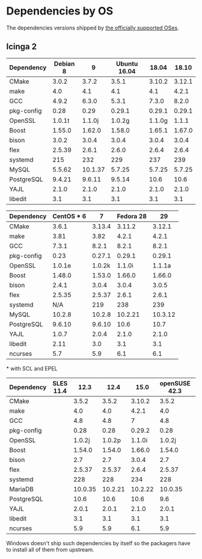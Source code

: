 # Dependencies by OS <a id="deps-by-os"></a>

The dependencies versions shipped by
[the officially supported OSes](https://icinga.com/support/details/).

## Icinga 2 <a id="deps-by-os-icinga2"></a>

Dependency | Debian 8 | 9       | Ubuntu 16.04 | 18.04  | 18.10
-----------|----------|---------|--------------|--------|-------
CMake      | 3.0.2    | 3.7.2   | 3.5.1        | 3.10.2 | 3.12.1
make       | 4.0      | 4.1     | 4.1          | 4.1    | 4.2.1
GCC        | 4.9.2    | 6.3.0   | 5.3.1        | 7.3.0  | 8.2.0
pkg-config | 0.28     | 0.29    | 0.29.1       | 0.29.1 | 0.29.1
OpenSSL    | 1.0.1t   | 1.1.0j  | 1.0.2g       | 1.1.0g | 1.1.1
Boost      | 1.55.0   | 1.62.0  | 1.58.0       | 1.65.1 | 1.67.0
bison      | 3.0.2    | 3.0.4   | 3.0.4        | 3.0.4  | 3.0.4
flex       | 2.5.39   | 2.6.1   | 2.6.0        | 2.6.4  | 2.6.4
systemd    | 215      | 232     | 229          | 237    | 239
MySQL      | 5.5.62   | 10.1.37 | 5.7.25       | 5.7.25 | 5.7.25
PostgreSQL | 9.4.21   | 9.6.11  | 9.5.14       | 10.6   | 10.6
YAJL       | 2.1.0    | 2.1.0   | 2.1.0        | 2.1.0  | 2.1.0
libedit    | 3.1      | 3.1     | 3.1          | 3.1    | 3.1

Dependency | CentOS \* 6 | 7      | Fedora 28 | 29
-----------|-------------|--------|-----------|--------
CMake      | 3.6.1       | 3.13.4 | 3.11.2    | 3.12.1
make       | 3.81        | 3.82   | 4.2.1     | 4.2.1
GCC        | 7.3.1       | 8.2.1  | 8.2.1     | 8.2.1
pkg-config | 0.23        | 0.27.1 | 0.29.1    | 0.29.1
OpenSSL    | 1.0.1e      | 1.0.2k | 1.1.0i    | 1.1.1a
Boost      | 1.48.0      | 1.53.0 | 1.66.0    | 1.66.0
bison      | 2.4.1       | 3.0.4  | 3.0.4     | 3.0.5
flex       | 2.5.35      | 2.5.37 | 2.6.1     | 2.6.1
systemd    | N/A         | 219    | 238       | 239
MySQL      | 10.2.8      | 10.2.8 | 10.2.21   | 10.3.12
PostgreSQL | 9.6.10      | 9.6.10 | 10.6      | 10.7
YAJL       | 1.0.7       | 2.0.4  | 2.1.0     | 2.1.0
libedit    | 2.11        | 3.0    | 3.1       | 3.1
ncurses    | 5.7         | 5.9    | 6.1       | 6.1

\* with SCL and EPEL

Dependency | SLES 11.4 | 12.3    | 12.4    | 15.0    | openSUSE 42.3 | 15.0
-----------|-----------|---------|---------|---------|---------------|--------
CMake      |           | 3.5.2   | 3.5.2   | 3.10.2  | 3.5.2         | 3.10.2
make       |           | 4.0     | 4.0     | 4.2.1   | 4.0           | 4.2.1
GCC        |           | 4.8     | 4.8     | 7       | 4.8           | 7
pkg-config |           | 0.28    | 0.28    | 0.29.2  | 0.28          | 0.29.2
OpenSSL    |           | 1.0.2j  | 1.0.2p  | 1.1.0i  | 1.0.2j        | 1.1.0i
Boost      |           | 1.54.0  | 1.54.0  | 1.66.0  | 1.54.0        | 1.66.0
bison      |           | 2.7     | 2.7     | 3.0.4   | 2.7           | 3.0.4
flex       |           | 2.5.37  | 2.5.37  | 2.6.4   | 2.5.37        | 2.6.4
systemd    |           | 228     | 228     | 234     | 228           | 234
MariaDB    |           | 10.0.35 | 10.2.21 | 10.2.22 | 10.0.35       | 10.2.15
PostgreSQL |           | 10.6    | 10.6    | 10.6    | 9.6           | 10
YAJL       |           | 2.0.1   | 2.0.1   | 2.1.0   | 2.0.1         | 2.1.0
libedit    |           | 3.1     | 3.1     | 3.1     | 3.1           | 3.1
ncurses    |           | 5.9     | 5.9     | 6.1     | 5.9           | 6.1

Windows doesn't ship such dependencies by itself so the packagers
have to install all of them from upstream.
